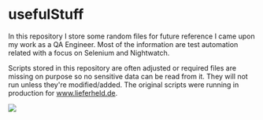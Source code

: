 # usefulStuff

In this repository I store some random files for future reference I came upon my work as a QA Engineer. Most of the information are test automation related with a focus on Selenium and Nightwatch.

Scripts stored in this repository are often adjusted or required files are missing on purpose so no sensitive data can be read from it. They will not run unless they're modified/added. The original scripts were running in production for www.lieferheld.de.

![](lookoutWorld.png)
